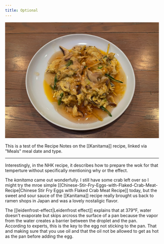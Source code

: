 ```yaml
---
title: Optional
---
```

![Kanitama](/images/recipes/0048F96B-1E6E-4057-B4F0-DCE6DEF0E974-2310-0000D2D0C0AAF681/A2A0EEBD-2C59-4FC8-8C87-A393A5880573-2310-0000D2D406094FF0.jpg)

This is a test of the Recipe Notes on the [[Kanitama]] recipe, linked via "Meals" meal date and type.

---

Interestingly, in the NHK recipe, it describes how to prepare the wok for that temperture without specifically mentioning why or the effect.

The *kanitama* came out wonderfully. I still have some crab left over so I might try the mroe simple [[Chinese-Stir-Fry-Eggs-with-Flaked-Crab-Meat-Recipe|Chinese Stir Fry Eggs with Flaked Crab Meat Recipe]] today, but the sweet and sour sauce of the [[Kanitama]] recipe really brought us back to ramen shops in Japan and was a lovely nostaligic flavor.

The [[leidenfrost-effect|Leidenfrost effect]] explains that at 379°F, water doesn't evaporate but skips arcross the surface of a pan because the vapor from the water creates a barrier between the droplet and the pan. According to experts, this is the key to the egg not sticking to the pan. That and making sure that you use oil and that the oil not be allowed to get as hot as the pan before adding the egg.